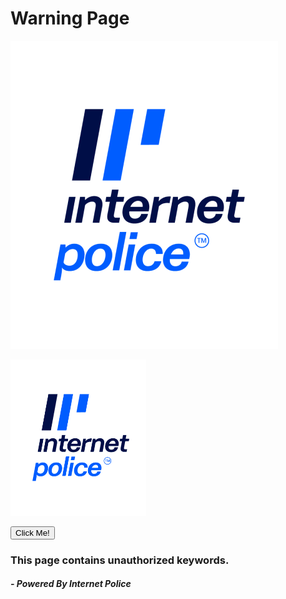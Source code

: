 # Warning Page

![alt text](https://github.com/MizanurRemon/warningpage/blob/main/ic_logo_vertical.png?raw=true)

<img src="https://github.com/MizanurRemon/warningpage/blob/main/ic_logo_vertical.png" height = "250"  />

<button type="button">Click Me!</button>
### This page contains unauthorized keywords.
##### - Powered By Internet Police
